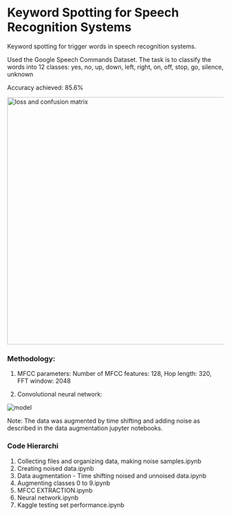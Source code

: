 # Keyword Spotting for Speech Recognition Systems
Keyword spotting for trigger words in speech recognition systems. 

Used the Google Speech Commands Dataset. The task is to classify the words into 12 classes: yes, no, up, down, left, right, on, off, stop, go, silence, unknown

Accuracy achieved: 85.6%

<img width="576" alt="loss and confusion matrix" src="https://user-images.githubusercontent.com/18056877/35028082-2bb3c32e-fb22-11e7-96c6-971217ed8e06.png">

### Methodology: 

1. MFCC parameters: 
Number of MFCC features: 128, 
Hop length: 320, 
FFT window: 2048

2. Convolutional neural network: 


![model](https://user-images.githubusercontent.com/18056877/35027717-3d22990c-fb20-11e7-8b87-f6e1c4bfdd42.png)


Note: The data was augmented by time shifting and adding noise as described in the data augmentation jupyter notebooks. 

### Code Hierarchi 

1. Collecting files and organizing data, making noise samples.ipynb
2. Creating noised data.ipynb
3. Data augmentation - Time shifting noised and unnoised data.ipynb	
4. Augmenting classes 0 to 9.ipynb
5. MFCC EXTRACTION.ipynb
6. Neural network.ipynb
7. Kaggle testing set performance.ipynb
